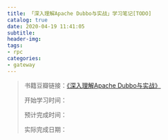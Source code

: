 ```yaml
---
title: 「深入理解Apache Dubbo与实战」学习笔记[TODO]
catalog: true
date: 2020-04-19 11:41:05
subtitle:
header-img:
tags: 
- rpc
categories: 
- gateway
---
```

> 书籍豆瓣链接：[《深入理解Apache Dubbo与实战》](https://book.douban.com/subject/34455777/)
>
> 开始学习时间：
> 
> 预计完成时间：
>
> 实际完成日期：
